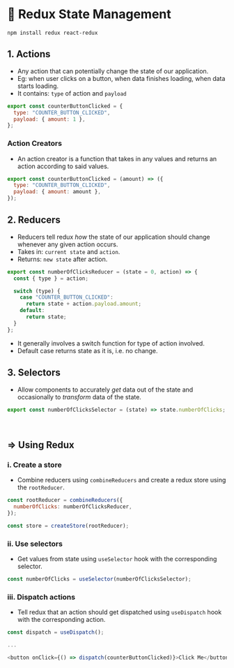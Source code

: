 # 🍉 Redux State Management

```
npm install redux react-redux
```

## 1. Actions

- Any action that can potentially change the state of our application.
- Eg: when user clicks on a button, when data finishes loading, when data starts loading.
- It contains: `type` of action and `payload`

```js
export const counterButtonClicked = {
  type: "COUNTER_BUTTON_CLICKED",
  payload: { amount: 1 },
};
```

### Action Creators

- An action creator is a function that takes in any values and returns an action according to said values.

```js
export const counterButtonClicked = (amount) => ({
  type: "COUNTER_BUTTON_CLICKED",
  payload: { amount: amount },
});
```

## 2. Reducers

- Reducers tell redux _how_ the state of our application should change whenever any given action occurs.
- Takes in: `current state` and `action`.
- Returns: `new state` after action.

```js
export const numberOfClicksReducer = (state = 0, action) => {
  const { type } = action;

  switch (type) {
    case "COUNTER_BUTTON_CLICKED":
      return state + action.payload.amount;
    default:
      return state;
  }
};
```

- It generally involves a switch function for type of action involved.
- Default case returns state as it is, i.e. no change.

## 3. Selectors

- Allow components to accurately _get_ data out of the state and occasionally to _transform_ data of the state.

```js
export const numberOfClicksSelector = (state) => state.numberOfClicks;
```

<br>

## => Using Redux

### i. Create a store

- Combine reducers using `combineReducers` and create a redux store using the `rootReducer`.

```js
const rootReducer = combineReducers({
  numberOfClicks: numberOfClicksReducer,
});

const store = createStore(rootReducer);
```

### ii. Use selectors

- Get values from state using `useSelector` hook with the corresponding selector.

```js
const numberOfClicks = useSelector(numberOfClicksSelector);
```

### iii. Dispatch actions

- Tell redux that an action should get dispatched using `useDispatch` hook with the corresponding action.

```js
const dispatch = useDispatch();

...

<button onClick={() => dispatch(counterButtonClicked)}>Click Me</button>
```

